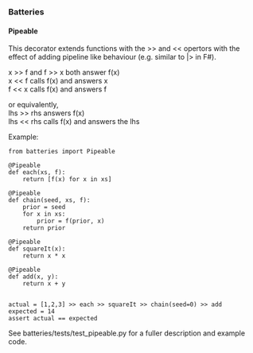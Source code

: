 ### Batteries


#### Pipeable

This decorator extends functions with the >> and << opertors with the effect of adding pipeline like behaviour (e.g. similar to |> in F#).

x >> f   and   f >> x   both answer f(x)\
x << f   calls f(x) and answers x\
f << x   calls f(x) and answers f

or equivalently,\
lhs >> rhs   answers f(x)\
lhs << rhs   calls f(x) and answers the lhs

Example:

```
from batteries import Pipeable

@Pipeable
def each(xs, f):
    return [f(x) for x in xs]

@Pipeable
def chain(seed, xs, f):
    prior = seed
    for x in xs:
        prior = f(prior, x)
    return prior

@Pipeable
def squareIt(x):
    return x * x

@Pipeable
def add(x, y):
    return x + y


actual = [1,2,3] >> each >> squareIt >> chain(seed=0) >> add
expected = 14
assert actual == expected
```

See batteries/tests/test_pipeable.py for a fuller description and example code.